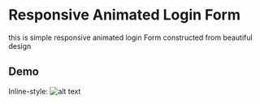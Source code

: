 # Responsive Animated Login Form 
this is simple responsive animated login Form constructed from beautiful design
## Demo
Inline-style: 
![alt text](https://www.google.com/url?sa=i&url=https%3A%2F%2Fwww.futura-sciences.com%2Ftech%2Fdefinitions%2Fgoogle-google-3987%2F&psig=AOvVaw3iJob-k45TcME-HdpfKqnh&ust=1588554313888000&source=images&cd=vfe&ved=0CAIQjRxqFwoTCPCz1I_AlukCFQAAAAAdAAAAABAD "Logo Title Text 1")
